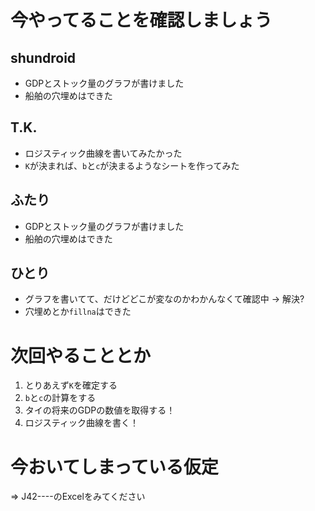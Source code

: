 # 今やってることを確認しましょう

## shundroid
- GDPとストック量のグラフが書けました
- 船舶の穴埋めはできた

## T.K.
- ロジスティック曲線を書いてみたかった
- `K`が決まれば、`b`と`c`が決まるようなシートを作ってみた

## ふたり
- GDPとストック量のグラフが書けました
- 船舶の穴埋めはできた

## ひとり
- グラフを書いてて、だけどどこが変なのかわかんなくて確認中 -> 解決?
- 穴埋めとか`fillna`はできた

# 次回やることとか

1. とりあえず`K`を確定する
1. `b`と`c`の計算をする
2. タイの将来のGDPの数値を取得する！
4. ロジスティック曲線を書く！

# 今おいてしまっている仮定

=> J42----のExcelをみてください
